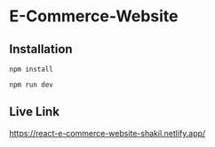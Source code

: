 ﻿# E-Commerce-Website

## Installation

```
npm install
```
```
npm run dev
```
## Live Link

https://react-e-commerce-website-shakil.netlify.app/

